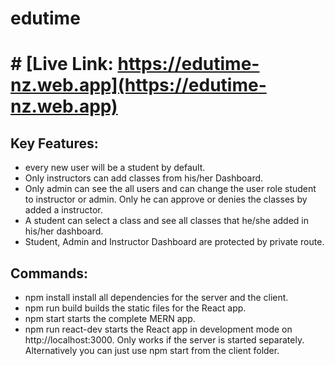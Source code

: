 # edutime
# # [Live Link: https://edutime-nz.web.app](https://edutime-nz.web.app)

## Key Features:
* every new user will be a student by default.
* Only instructors can add classes from his/her Dashboard. 
* Only admin can see the all users and can change the user role student to instructor or admin. Only he can approve or denies the classes by added a instructor. 
* A student can select a class and see all classes that he/she added in his/her dashboard.
* Student, Admin and Instructor Dashboard are protected by private route.

## Commands:
* npm install install all dependencies for the server and the client.
* npm run build builds the static files for the React app.
* npm start starts the complete MERN app.
* npm run react-dev starts the React app in development mode on http://localhost:3000. Only works if the server is started separately. Alternatively you can just use npm start from the client folder.
